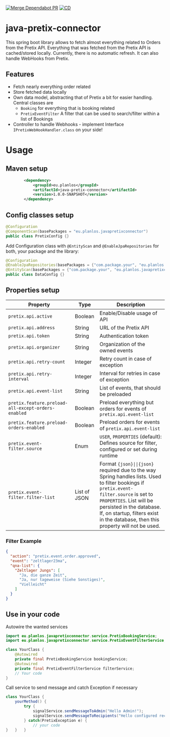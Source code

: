 [![Merge Dependabot PR](https://github.com/derBobby/java-pretix-connector/actions/workflows/dependabot-automerge.yml/badge.svg)](https://github.com/derBobby/java-pretix-connector/actions/workflows/dependabot-automerge.yml) [![CD](https://github.com/derBobby/java-pretix-connector/actions/workflows/test-and-publish.yml/badge.svg)](https://github.com/derBobby/java-pretix-connector/actions/workflows/test-and-publish.yml)

# java-pretix-connector
This spring boot library allows to fetch almost everything related to Orders from the Pretix API.
Everything that was fetched from the Pretix API is cached/stored locally. Currently, there is no automatic refresh.
It can also handle WebHooks from Pretix.

## Features
* Fetch nearly everything order related
* Store fetched data locally
* Own data model, abstracting that of Pretix a bit for easier handling. Central classes are
  * `Booking` for everything that is booking related
  * `PretixEventFilter` A filter that can be used to search/filter within a list of Bookings
* Controller to handle Webhooks - implement Interface `IPretixWebHookHandler.class` on your side!

# Usage

## Maven setup
```xml
        <dependency>
            <groupId>eu.planlos</groupId>
            <artifactId>java-pretix-connector</artifactId>
            <version>1.0.0-SNAPSHOT</version>
        </dependency>
```

## Config classes setup
```java
@Configuration
@ComponentScan(basePackages = "eu.planlos.javapretixconnector")
public class PretixConfig {}
```

Add Configuration class with `@EntityScan` and `@EnableJpaRepositories` for both, your package and the library:
```java
@Configuration
@EnableJpaRepositories(basePackages = {"com.package.your", "eu.planlos.javapretixconnector"})
@EntityScan(basePackages = {"com.package.your", "eu.planlos.javapretixconnector"})
public class DataConfig {}
```

## Properties setup
| Property                                           | Type         | Description                                                                                                                                                                                                                                                                         |
|----------------------------------------------------|--------------|-------------------------------------------------------------------------------------------------------------------------------------------------------------------------------------------------------------------------------------------------------------------------------------|
| `pretix.api.active`                                | Boolean      | Enable/Disable usage of API                                                                                                                                                                                                                                                         |
| `pretix.api.address`                               | String       | URL of the Pretix API                                                                                                                                                                                                                                                               |
| `pretix.api.token`                                 | String       | Authentication token                                                                                                                                                                                                                                                                | 
| `pretix.api.organizer`                             | String       | Organization of the owned events                                                                                                                                                                                                                                                    | 
| `pretix.api.retry-count`                           | Integer      | Retry count in case of exception                                                                                                                                                                                                                                                    | 
| `pretix.api.retry-interval`                        | Integer      | Interval for retries in case of exception                                                                                                                                                                                                                                           | 
| `pretix.api.event-list`                            | String       | List of events, that should be preloaded                                                                                                                                                                                                                                            | 
| `pretix.feature.preload-all-except-orders-enabled` | Boolean      | Preload everything but orders for events of `pretix.api.event-list`                                                                                                                                                                                                                 | 
| `pretix.feature.preload-orders-enabled`            | Boolean      | Preload orders for events of `pretix.api.event-list`                                                                                                                                                                                                                                | 
| `pretix.event-filter.source`                       | Enum         | `USER`, `PROPERTIES` (default): Defines source for filter, configured or set during runtime                                                                                                                                                                                         | 
| `pretix.event-filter.filter-list`                  | List of JSON | Format `{json}\|\|{json}` required due to the way Spring handles lists. Used to filter bookings if `pretix.event-filter.source` is set to `PROPERTIES`. List will be persisted in the database. If, on startup, filters exist in the database, then this property will not be used. |

### Filter Example
```json
{
  "action": "pretix.event.order.approved",
  "event": "zeltlager23ma",
  "qna-list": {
    "Zeltlager Jungs": [
      "Ja, die ganze Zeit",
      "Ja, nur tageweise (Siehe Sonstiges)",
      "Vielleicht"
    ]
  }
}
```

## Use in your code
Autowire the wanted services
```java
import eu.planlos.javapretixconnector.service.PretixBookingService;
import eu.planlos.javapretixconnector.service.PretixEventFilterService;

class YourClass {
    @Autowired
    private final PretixBookingService bookingService;
    @Autowired
    private final PretixEventFilterService filterService;
    // Your code
}
```

Call service to send message and catch Exception if necessary
```java
class YourClass {
    yourMethod() {
        try {
            signalService.sendMessageToAdmin("Hello Admin!");
            signalService.sendMessageToRecipients("Hello configured recipients!");
        } catch(PretixException e) {
            // your code
}   }   }
```
